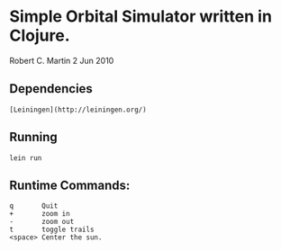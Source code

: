 # Simple Orbital Simulator written in Clojure.
Robert C. Martin
2 Jun 2010

## Dependencies

    [Leiningen](http://leiningen.org/)

## Running

    lein run

## Runtime Commands:

    q       Quit
    +       zoom in
    -       zoom out
    t       toggle trails
    <space> Center the sun.


